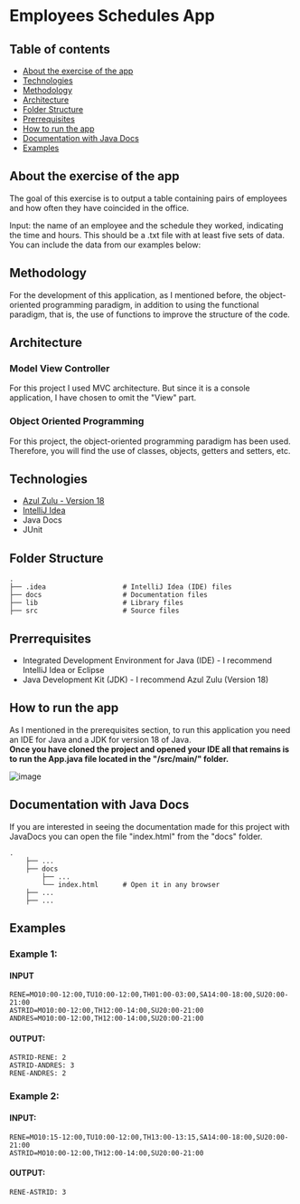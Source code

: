 Employees Schedules App
============================

## Table of contents
* [About the exercise of the app](#about)
* [Technologies](#technologies)
* [Methodology](#methodology)
* [Architecture](#architecture)
* [Folder Structure](#folder-structure)
* [Prerrequisites](#prerrequisites)
* [How to run the app](#how-to-run-the-app)
* [Documentation with Java Docs](#documentation)
* [Examples](#examples)

## About the exercise of the app

The goal of this exercise is to output a table containing pairs of employees and how often they have coincided in the office.

Input: the name of an employee and the schedule they worked, indicating the time and hours. This should be a .txt file with at least five sets of data. You can include the data from our examples below:

## Methodology

For the development of this application, as I mentioned before, the object-oriented programming paradigm, in addition to using the functional paradigm, 
that is, the use of functions to improve the structure of the code.

## Architecture

### Model View Controller
For this project I used MVC architecture. But since it is a console application, I have chosen to omit the "View" part.

### Object Oriented Programming
For this project, the object-oriented programming paradigm has been used. Therefore, you will find the use of classes, objects, getters and setters, etc.

## Technologies
* [Azul Zulu - Version 18](https://www.azul.com/downloads/?package=jdk#download-openjdk)
* [IntelliJ Idea](https://www.jetbrains.com/es-es/idea/download/#section=windows)
* Java Docs
* JUnit

## Folder Structure

    .
    ├── .idea                   # IntelliJ Idea (IDE) files
    ├── docs                    # Documentation files 
    ├── lib                     # Library files
    ├── src                     # Source files
    
## Prerrequisites
* Integrated Development Environment for Java (IDE) - I recommend IntelliJ Idea or Eclipse
* Java Development Kit (JDK) - I recommend Azul Zulu (Version 18)

## How to run the app
As I mentioned in the prerequisites section, to run this application you need an IDE for Java and a JDK for version 18 of Java.
<br/>
<b>Once you have cloned the project and opened your IDE all that remains is to run the App.java file located in the "/src/main/" folder.</b>

![image](https://user-images.githubusercontent.com/71697096/161493794-bf12b104-6c85-426f-87d4-9c021e6feeb4.png)

## Documentation with Java Docs
If you are interested in seeing the documentation made for this project with JavaDocs you can open the file "index.html" from the "docs" folder.

    .
        ├── ...                   
        ├── docs
            ├── ...                
            └── index.html      # Open it in any browser
        ├── ...                    
        ├── ...                   

## Examples
### Example 1:
#### INPUT
```
RENE=MO10:00-12:00,TU10:00-12:00,TH01:00-03:00,SA14:00-18:00,SU20:00- 21:00
ASTRID=MO10:00-12:00,TH12:00-14:00,SU20:00-21:00
ANDRES=MO10:00-12:00,TH12:00-14:00,SU20:00-21:00
```
#### OUTPUT:
```
ASTRID-RENE: 2
ASTRID-ANDRES: 3
RENE-ANDRES: 2
```
### Example 2:
#### INPUT:
```
RENE=MO10:15-12:00,TU10:00-12:00,TH13:00-13:15,SA14:00-18:00,SU20:00-21:00
ASTRID=MO10:00-12:00,TH12:00-14:00,SU20:00-21:00
```
#### OUTPUT:
```
RENE-ASTRID: 3
```

